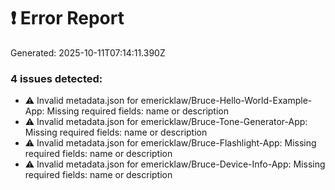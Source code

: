 # ❗ Error Report

Generated: 2025-10-11T07:14:11.390Z

### 4 issues detected:
- ⚠️  Invalid metadata.json for emericklaw/Bruce-Hello-World-Example-App: Missing required fields: name or description
- ⚠️  Invalid metadata.json for emericklaw/Bruce-Tone-Generator-App: Missing required fields: name or description
- ⚠️  Invalid metadata.json for emericklaw/Bruce-Flashlight-App: Missing required fields: name or description
- ⚠️  Invalid metadata.json for emericklaw/Bruce-Device-Info-App: Missing required fields: name or description
